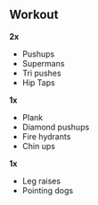 ## Workout
**2x**
- Pushups
- Supermans
- Tri pushes
- Hip Taps

**1x**
- Plank
- Diamond pushups
- Fire hydrants
- Chin ups

**1x**
- Leg raises
- Pointing dogs